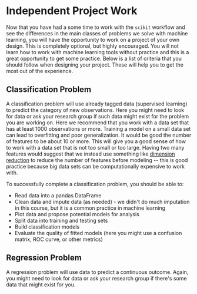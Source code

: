# Independent Project Work

Now that you have had a some time to work with the `scikit` workflow and see the differences in the main classes of problems we solve with machine learning, you will have the opportunity to work on a project of your own design. This is completely optional, but highly encouraged. You will not learn how to work with machine learning tools without practice and this is a great opportunity to get some practice. Below is a list of criteria that you should follow when designing your project. These will help you to get the most out of the experience.

## Classification Problem

A classification problem will use already tagged data (supervised learning) to predict the category of new observations. Here you might need to look for data or ask your research group if such data might exist for the problem you are working on. Here we recommend that you work with a data set that has at least 1000 observations or more. Training a model on a small data set can lead to overfitting and poor generalization. It would be good the number of features to be about 10 or more. This will give you a good sense of how to work with a data set that is not too small or too large. Having two many features would suggest that we instead use something like [dimension reduction](https://www.wikipedia.org/wiki/Dimensionality_reduction) to reduce the number of features before modeling -- this is good practice because big data sets can be computationally expensive to work with.

To successfully complete a classification problem, you should be able to:
* Read data into a pandas DataFrame
* Clean data and impute data (as needed) - we didn't do much imputation in this course, but it is a common practice in machine learning
* Plot data and propose potential models for analysis
* Split data into training and testing sets
* Build classification models
* Evaluate the quality of fitted models (here you might use a confusion matrix, ROC curve, or other metrics)

## Regression Problem

A regression problem will use data to predict a continuous outcome. Again, you might need to look for data or ask your research group if there's some data that might exist for you.